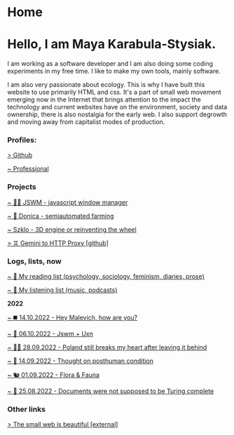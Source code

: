 # Home

# Hello, I am Maya Karabula-Stysiak.

I am working as a software developer and I am also doing some coding experiments in my free time. I like to make my own tools, mainly software.

I am also very passionate about ecology. This is why I have built this website to use primarily HTML and css. It's a part of small web movement emerging now in the Internet that brings attention to the impact the technology and current websites have on the environment, society and data ownership, there is also nostalgia for the early web. I also support degrowth and moving away from capitalist modes of production.

### Profiles:

[> Github](https://github.com/mayakarabula)

[~ Professional](professional.html)

### Projects

[~ 👩‍💻 JSWM - javascript window manager](jswm-javascript-window-manager.html)

[~ 🌱 Donica - semiautomated farming](donica-semiautomated-farming.html)

[~ Szklo - 3D engine or reinventing the wheel](szklo-3d-engine.html)

[> ♊️ Gemini to HTTP Proxy [github]](https://github.com/mayakarabula/gemini-proxy)

### Logs, lists, now

[~ 📖 My reading list (psychology, sociology, feminism, diaries, prose)](reading-list.html)

[~ 🎹 My listening list (music, podcasts)](listening-list.html)

**2022**

[~ ◼️ 14.10.2022 - Hey Malevich, how are you?](malevich.html)

[~ 🐰 06.10.2022 - Jswm + Uxn](jswm-uxn.html)

[~ 🏳️‍⚧️ 28.09.2022 - Poland still breaks my heart after leaving it behind](poland-still-breaks-my-heart.html)

[~ 🤖 14.09.2022 - Thought on posthuman condition](posthuman-condition.html)

[~ 🐿 01.09.2022 - Flora & Fauna](flora-fauna.html)

[~ 💛 25.08.2022 - Documents were not supposed to be Turing complete](documents-were-not-supposed-to-be.html)

### Other links

[> The small web is beautiful [external]](https://benhoyt.com/writings/the-small-web-is-beautiful/)
